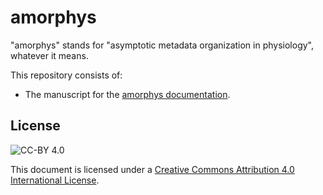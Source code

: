 # amorphys

"amorphys" stands for "asymptotic metadata organization in physiology", whatever it means.

This repository consists of:

- The manuscript for the [amorphys documentation]().

## License

![CC-BY 4.0](https://i.creativecommons.org/l/by/4.0/88x31.png)

This document is licensed under a [Creative Commons Attribution 4.0 International License](http://creativecommons.org/licenses/by/4.0/).

